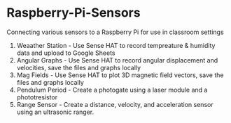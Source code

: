 # Raspberry-Pi-Sensors
Connecting various sensors to a Raspberry Pi for use in classroom settings

1) Weaather Station - Use Sense HAT to record tempreature & humidity data and upload to Google Sheets
2) Angular Graphs - Use Sense HAT to record angular displacement and velocities, save the files and graphs locally
3) Mag Fields - Use Sense HAT to plot 3D magnetic field vectors, save the files and graphs locally
4) Pendulum Period - Create a photogate using a laser module and a phototresistor
5) Range Sensor - Create a distance, velocity, and acceleration sensor using an ultrasonic ranger.
